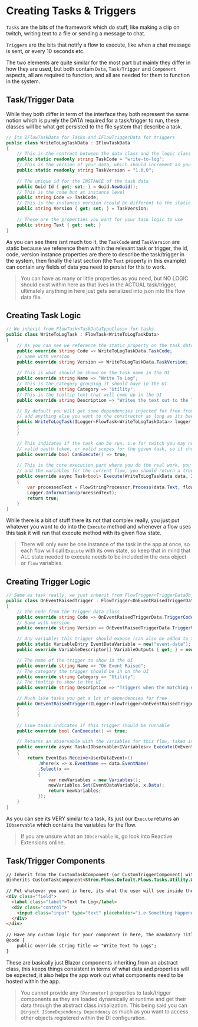﻿# Creating Tasks & Triggers

`Tasks` are the bits of the framework which do stuff, like making a clip on twitch, writing text to a file or sending a message to chat. 

`Triggers` are the bits that notify a flow to execute, like when a chat message is sent, or every 10 seconds etc.

The two elements are quite similar for the most part but mainly they differ in how they are used, but both contain `Data`, `Task/Trigger` and `Component` aspects, all are required to function, and all are needed for them to function in the system.

## Task/Trigger Data

While they both differ in term of the interface they both represent the same notion which is purely the DATA required for a task/trigger to run, these classes will be what get persisted to the file system that describe a task.

```csharp
// Its IFlowTaskData for Tasks and IFlowTriggerData for triggers
public class WriteToLogTaskData : IFlowTaskData
{
    // This is the contract between the data class and the logic class
    public static readonly string TaskCode = "write-to-log";
    // This is the version of your data, which should increment as you change it
    public static readonly string TaskVersion = "1.0.0";
    
    // The unique id for the INSTANCE of the task data
    public Guid Id { get; set; } = Guid.NewGuid();
    // This is the code but at instance level
    public string Code => TaskCode;
    // This is the instances version (could be different to the static version)
    public string Version { get; set; } = TaskVersion;
    
    // These are the properties you want for your task logic to use
    public string Text { get; set; }
}
```

As you can see there isnt much too it, the `TaskCode` and `TaskVersion` are static because we reference them within the relevant task or trigger, the id, code, version instance properties are there to describe the task/trigger in the system, then finally the last section (the `Text` property in this example) can contain any fields of data you need to persist for this to work.

> You can have as many or little properties as you need, but NO LOGIC should exist within here as that lives in the ACTUAL task/trigger, ultimately anything in here just gets serialized into json into the flow data file.

## Creating Task Logic

```csharp
// We inherit from FlowTask<TaskDataTypeClass> for tasks
public class WriteToLogTask : FlowTask<WriteToLogTaskData>
{
    // As you can see we reference the static property on the task data class
    public override string Code => WriteToLogTaskData.TaskCode;
    // Same with version
    public override string Version => WriteToLogTaskData.TaskVersion;
    
    // This is what should be shown on the task name in the UI
    public override string Name => "Write To Log";
    // This is the category grouping it should have in the UI
    public override string Category => "Utility";
    // This is the tooltip text that will come up in the UI
    public override string Description => "Writes the text out to the log file, useful for debugging";

    // By default you will get some dependencies injected for free from the base class, but you can
    // add anything else you want to the constructor as long as its been registered in the DI configuration
    public WriteToLogTask(ILogger<FlowTask<WriteToLogTaskData>> logger, IFlowStringProcessor flowStringProcessor, IAppState appState, IEventBus eventBus) : base(logger, flowStringProcessor, appState, eventBus)
    {
    }

    // This indicates if the task can be run, i.e for twitch you may not have a 
    // valid oauth token, or valid scopes for the given task, so it shouldnt run
    public override bool CanExecute() => true;
    
    // This is the core execution part where you do the real work, you are given the data instance
    // and the variables for the current flow, you should return a true for success or false for failure
    public override async Task<bool> Execute(WriteToLogTaskData data, IVariables flowVars)
    {
        var processedText = FlowStringProcessor.Process(data.Text, flowVars);
        Logger.Information(processedText);
        return true;
    }
}
```

While there is a bit of stuff there its not that complex really, you just put whatever you want to do into the `Execute` method and whenever a flow uses this task it will run that execute method with its given flow state.

> There will only ever be one instance of the task in the app at once, so each flow will call `Execute` with its own state, so keep that in mind that ALL state needed to execute needs to be included in the `data` object or `flow` variables.

## Creating Trigger Logic

```csharp
// Same as task really, we just inherit from FlowTrigger<TriggerDataObjectType>
public class OnEventRaisedTrigger : FlowTrigger<OnEventRaisedTriggerData>
{
    // The code from the trigger data class
    public override string Code => OnEventRaisedTriggerData.TriggerCode;
    // Same with version
    public override string Version => OnEventRaisedTriggerData.TriggerVersion;

    // Any variables this trigger should expose (can also be added to tasks too)
    public static VariableEntry EventDataVariable = new("event-data");
    public override VariableDescriptor[] VariableOutputs { get; } = new[] { EventDataVariable.ToDescriptor() };

    // The name of the trigger to show in the UI
    public override string Name => "On Event Raised";
    // The category the trigger should be in on the UI
    public override string Category => "Utility";
    // The tooltip to show in the UI
    public override string Description => "Triggers when the matching event is raised";

    // Much like tasks you get a lot of dependencies for free
    public OnEventRaisedTrigger(ILogger<FlowTrigger<OnEventRaisedTriggerData>> logger, IFlowStringProcessor flowStringProcessor, IAppState appState, IEventBus eventBus) : base(logger, flowStringProcessor, appState, eventBus)
    {
    }

    // Like tasks indicates if this trigger should be runnable
    public override bool CanExecute() => true;

    // Returns an observable with the variables for this flow, takes in the data object for state
    public override async Task<IObservable<IVariables>> Execute(OnEventRaisedTriggerData data)
    {
        return EventBus.Receive<UserDataEvent>()
            .Where(x => x.EventName == data.EventName)
            .Select(x =>
            {
                var newVariables = new Variables();
                newVariables.Set(EventDataVariable, x.Data);
                return newVariables;
            });
    }
}
```

As you can see its VERY similar to a task, its just our `Execute` returns an `IObservable` which contains the variables for the flow.

> If you are unsure what an `IObservable` is, go look into Reactive Extensions online.

## Task/Trigger Components

```html
// Inherit from the CustomTaskComponent (or CustomTriggerComponent) with the data object type for the generic 
@inherits CustomTaskComponent<Strem.Flows.Default.Flows.Tasks.Utility.WriteToLogTaskData>
    
// Put whatever you want in here, its what the user will see inside the Task/Trigger section
<div class="field">
  <label class="label">Text To Log</label>
  <div class="control">
    <input class="input" type="text" placeholder="i.e Something Happened With Value V(someVar)" @bind="Data.Text">
  </div>
</div>
    
// Have any custom logic for your component in here, the mandatory Title is what is shown in the UI
@code {
    public override string Title => "Write Text To Logs";
}
```

These are basically just Blazor components inheriting from an abstract class, this keeps things consistent in terms of what data and properties will be expected, it also helps the app work out what components need to be hosted within the app.

> You cannot provide any `[Parameter]` properties to task/trigger components as they are loaded dynamically at runtime and get their data through the abstract class initialization. This being said you can `@inject ISomeDependency Dependency` as much as you want to access other objects registered within the DI configuration.